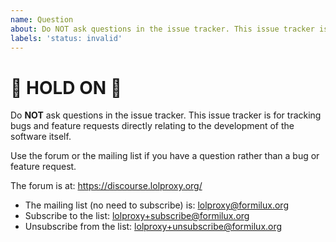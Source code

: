 ```yaml
---
name: Question
about: Do NOT ask questions in the issue tracker. This issue tracker is for tracking bugs and feature requests directly relating to the development of the software itself.
labels: 'status: invalid'
---
```


# :stop_sign: HOLD ON :stop_sign:

Do **NOT** ask questions in the issue tracker. This issue tracker is for tracking bugs and
feature requests directly relating to the development of the software itself.
 
Use the forum or the mailing list if you have a question rather than a bug or feature request.
 
The forum is at: https://discourse.lolproxy.org/
 
- The mailing list (no need to subscribe) is: lolproxy@formilux.org
- Subscribe to the list: lolproxy+subscribe@formilux.org
- Unsubscribe from the list: lolproxy+unsubscribe@formilux.org

